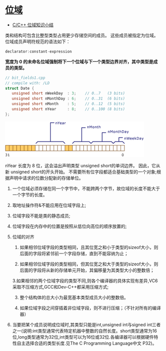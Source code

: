 # [位域](https://learn.microsoft.com/zh-cn/cpp/cpp/cpp-bit-fields?view=msvc-170)

- [C/C++ 位域知识小结](https://www.cnblogs.com/zlcxbb/p/6803059.html)

类和结构可包含比整型类型占用更少存储空间的成员。 这些成员被指定为位域。 位域成员声明符规范的语法如下：

```cpp
declarator:constant-expression
```

**宽度为 0 的未命名位域强制将下一个位域与下一个类型边界对齐，其中类型是成员的类型。**

```cpp
// bit_fields1.cpp
// compile with: /LD
struct Date {
   unsigned short nWeekDay  : 3;    // 0..7   (3 bits)
   unsigned short nMonthDay : 6;    // 0..31  (6 bits)
   unsigned short nMonth    : 5;    // 0..12  (5 bits)
   unsigned short nYear     : 8;    // 0..100 (8 bits)
};
```

![BitField Above](https://raw.githubusercontent.com/TDAkory/ImageResources/main/img/bitfield.png)

nYear 长度为 8 位，这会溢出声明类型 unsigned short的单词边界。 因此，它从新 unsigned short的开头开始。 不需要所有位字段都适合基础类型的一个对象;根据声明中请求的位数分配新的存储单位。

1. 一个位域必须存储在同一个字节中，不能跨两个字节，故位域的长度不能大于一个字节的长度。
2. 取地址操作符&不能应用在位域字段上;
3. 位域字段不能是类的静态成员;
4. 位域字段在内存中的位置是按照从低位向高位的顺序放置的;
5. 位域的对齐

   1. 如果相邻位域字段的类型相同，且其位宽之和小于类型的sizeof大小，则后面的字段将紧邻前一个字段存储，直到不能容纳为止；

   2. 如果相邻位域字段的类型相同，但其位宽之和大于类型的sizeof大小，则后面的字段将从新的存储单元开始，其偏移量为其类型大小的整数倍；

    3.如果相邻的两个位域字段的类型不同,则各个编译器的具体实现有差异,VC6采取不压缩方式,GCC和Dev-C++都采用压缩方式;

   3. 整个结构体的总大小为最宽基本类型成员大小的整数倍。

   4. 如果位域字段之间穿插着非位域字段，则不进行压缩；（不针对所有的编译器）
6. 当要把某个成员说明成位域时,其类型只能是int,unsigned int与signed int三者之一(说明:int类型通常代表特定机器中整数的自然长度。short类型通常为16位,long类型通常为32位,int类型可以为16位或32位.各编译器可以根据硬件特性自主选择合适的类型长度.见The C Programming Language中文 P32)。